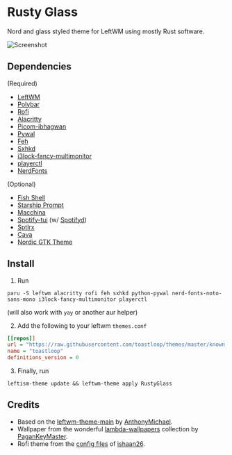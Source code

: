 # Rusty Glass

Nord and glass styled theme for LeftWM using mostly Rust software.

![Screenshot](https://raw.githubusercontent.com/toastloop/leftwm-nord/master/desktop.jpg)

## Dependencies

(Required)

- [LeftWM](https://github.com/leftwm/leftwm)
- [Polybar](https://github.com/polybar/polybar)
- [Rofi](https://github.com/davatorium/rofi)
- [Alacritty](https://github.com/alacritty/alacritty)
- [Picom-ibhagwan](https://github.com/ibhagwan/picom)
- [Pywal](https://github.com/dylanaraps/pywal)
- [Feh](https://github.com/derf/feh)
- [Sxhkd](https://github.com/baskerville/sxhkd)
- [i3lock-fancy-multimonitor](https://github.com/guimeira/i3lock-fancy-multimonitor)
- [playerctl](https://github.com/altdesktop/playerctl)
- [NerdFonts](https://www.nerdfonts.com/)

(Optional)

- [Fish Shell](https://fishshell.com/)
- [Starship Prompt](https://starship.rs/)
- [Macchina](https://github.com/macchina-cli/macchina)
- [Spotify-tui](https://github.com/Rigellute/spotify-tui) (w/ [Spotifyd](https://github.com/Spotifyd/spotifyd))
- [Sptlrx](https://github.com/raitonoberu/sptlrx)
- [Cava](https://github.com/karlstav/cava)
- [Nordic GTK Theme](https://github.com/EliverLara/Nordic)

## Install

1. Run 
```shell
paru -S leftwm alacritty rofi feh sxhkd python-pywal nerd-fonts-noto-sans-mono i3lock-fancy-multimonitor playerctl
``` 
(will also work with `yay` or another aur helper)

2. Add the following to your leftwm `themes.conf` 
```ini
[[repos]]
url = "https://raw.githubusercontent.com/toastloop/themes/master/known.toml"
name = "toastloop"
definitions_version = 0
```
3. Finally, run
```shell
leftism-theme update && leftwm-theme apply RustyGlass
```


## Credits

- Based on the [leftwm-theme-main](https://github.com/AnthonyMichaelTDM/leftwm-theme-main) by [AnthonyMichael](https://github.com/AnthonyMichaelTDM/).
- Wallpaper from the wonderful [lambda-wallpapers](https://github.com/pagankeymaster/lambda-wallpapers) collection by [PaganKeyMaster](https://github.com/pagankeymaster/).
- Rofi theme from the [config files](https://github.com/ishaan26/config_files) of [ishaan26](https://github.com/ishaan26/).